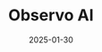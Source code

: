 ---  
layout: startup_page  
title: "Observo AI"  
id: "observo.ai"  
permalink: "/observoaiobservo.ai01302025/"  
website: "https://www.observo.ai/"  
funding_round: "Seed"  
funding_amount: "$15M"  
investors: "Felicis, Lightspeed Venture Partners"  
about: "Observo AI builds AI-native data pipelines to solve data sprawl and rising costs in observability and security for enterprises. Its platform uses machine learning and agentic AI to optimize data pipelines, reduce costs, and improve incident response, enabling efficient and secure processing of AI-generated data."  
markets: "AI, Data Management, Security, Business/Productivity Software, Big Data, SaaS, Artificial Intelligence & Machine Learning"  
hq: "Newark, California, United States"  
founded_year: "2022"  
linkedin: "https://www.linkedin.com/company/observo-ai"  
twitter: "https://twitter.com/ObservoAI"  
instagram: ""  
facebook: ""  
crunchbase: "https://www.crunchbase.com/organization/observo"  
pitchbook: "https://pitchbook.com/profiles/company/540043-48"  

date_display: "30-Jan-2025"  
date: "2025-01-30"

# SEO Optimization  
meta_title: "Observo AI - Seed Funding ($15M)"  
meta_description: "Observo AI, Observo AI builds AI-native data pipelines to solve data sprawl and rising costs in observability and security for enterprises. Its platform uses mach..."  
meta_keywords: "Observo AI, AI, Data Management, Security, Business/Productivity Software, Big Data, SaaS, Artificial Intelligence & Machine Learning, Seed funding"  
canonical_url: "https://startup.projectstartups.com/observoaiobservo.ai01302025/"  
---